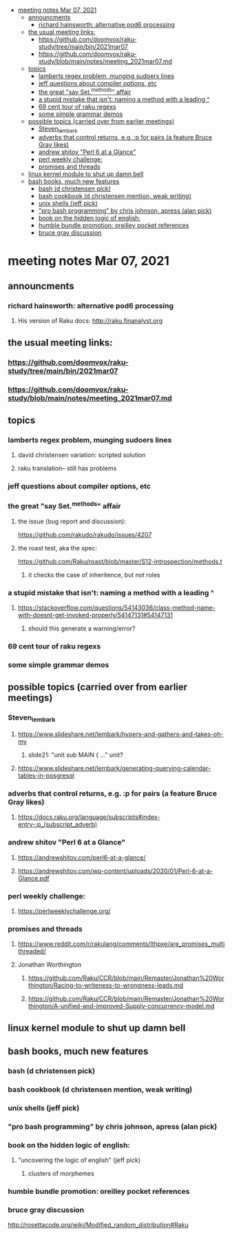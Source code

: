 - [meeting notes Mar 07, 2021](#org300bc0a)
  - [announcments](#org68edbce)
    - [richard hainsworth: alternative pod6 processing](#orgd561720)
  - [the usual meeting links:](#org3d7200d)
    - [<https://github.com/doomvox/raku-study/tree/main/bin/2021mar07>](#org249573b)
    - [<https://github.com/doomvox/raku-study/blob/main/notes/meeting_2021mar07.md>](#orgd813d22)
  - [topics](#orgc3d3c18)
    - [lamberts regex problem, munging sudoers lines](#org08a4d74)
    - [jeff questions about compiler options, etc](#orgd524582)
    - [the great "say Set.<sup>methods</sup>" affair](#org0fd443c)
    - [a stupid mistake that isn't: naming a method with a leading ^](#org137de7f)
    - [69 cent tour of raku regexs](#orgba72d50)
    - [some simple grammar demos](#org96fa8a7)
  - [possible topics (carried over from earlier meetings)](#org9c56021)
    - [Steven<sub>lembark</sub>](#orgf877a61)
    - [adverbs that control returns, e.g. :p for pairs (a feature Bruce Gray likes)](#org3aef7b5)
    - [andrew shitov "Perl 6 at a Glance"](#org6f04bb6)
    - [perl weekly challenge:](#org0b236b1)
    - [promises and threads](#orgb4f3a00)
  - [linux kernel module to shut up damn bell](#org9187fc5)
  - [bash books, much new features](#orga732485)
    - [bash          (d christensen pick)](#org8a3875f)
    - [bash cookbook (d christensen mention, weak writing)](#org8f9ed3f)
    - [unix shells (jeff pick)](#org4eeba47)
    - ["pro bash programming" by chris johnson, apress (alan pick)](#orgd38da3d)
    - [book on the hidden logic of english:](#org743b6f1)
    - [humble bundle promotion: oreilley pocket references](#org4a16bf9)
    - [bruce gray discussion](#org8879d11)


<a id="org300bc0a"></a>

# meeting notes Mar 07, 2021


<a id="org68edbce"></a>

## announcments


<a id="orgd561720"></a>

### richard hainsworth: alternative pod6 processing

1.  His version of Raku docs: <http://raku.finanalyst.org>


<a id="org3d7200d"></a>

## the usual meeting links:


<a id="org249573b"></a>

### <https://github.com/doomvox/raku-study/tree/main/bin/2021mar07>


<a id="orgd813d22"></a>

### <https://github.com/doomvox/raku-study/blob/main/notes/meeting_2021mar07.md>


<a id="orgc3d3c18"></a>

## topics


<a id="org08a4d74"></a>

### lamberts regex problem, munging sudoers lines

1.  david christensen variation: scripted solution

2.  raku translation&#x2013; still has problems


<a id="orgd524582"></a>

### jeff questions about compiler options, etc


<a id="org0fd443c"></a>

### the great "say Set.<sup>methods</sup>" affair

1.  the issue (bug report and discussion):

    <https://github.com/rakudo/rakudo/issues/4207>

2.  the roast test, aka the spec:

    <https://github.com/Raku/roast/blob/master/S12-introspection/methods.t>
    
    1.  it checks the case of inheritence, but not roles


<a id="org137de7f"></a>

### a stupid mistake that isn't: naming a method with a leading ^

1.  <https://stackoverflow.com/questions/54143036/class-method-name-with-doesnt-get-invoked-properly/54147131#54147131>

    1.  should this generate a warning/error?


<a id="orgba72d50"></a>

### 69 cent tour of raku regexs


<a id="org96fa8a7"></a>

### some simple grammar demos


<a id="org9c56021"></a>

## possible topics (carried over from earlier meetings)


<a id="orgf877a61"></a>

### Steven<sub>lembark</sub>

1.  <https://www.slideshare.net/lembark/hypers-and-gathers-and-takes-oh-my>

    1.  slide21:  "unit sub MAIN { &#x2026;"  unit?

2.  <https://www.slideshare.net/lembark/generating-querying-calendar-tables-in-posgresql>


<a id="org3aef7b5"></a>

### adverbs that control returns, e.g. :p for pairs (a feature Bruce Gray likes)

1.  <https://docs.raku.org/language/subscripts#index-entry-:p_(subscript_adverb)>


<a id="org6f04bb6"></a>

### andrew shitov "Perl 6 at a Glance"

1.  <https://andrewshitov.com/perl6-at-a-glance/>

2.  <https://andrewshitov.com/wp-content/uploads/2020/01/Perl-6-at-a-Glance.pdf>


<a id="org0b236b1"></a>

### perl weekly challenge:

1.  <https://perlweeklychallenge.org/>


<a id="orgb4f3a00"></a>

### promises and threads

1.  <https://www.reddit.com/r/rakulang/comments/lthpxe/are_promises_multithreaded/>

2.  Jonathan Worthington

    1.  <https://github.com/Raku/CCR/blob/main/Remaster/Jonathan%20Worthington/Racing-to-writeness-to-wrongness-leads.md>
    
    2.  <https://github.com/Raku/CCR/blob/main/Remaster/Jonathan%20Worthington/A-unified-and-improved-Supply-concurrency-model.md>


<a id="org9187fc5"></a>

## linux kernel module to shut up damn bell


<a id="orga732485"></a>

## bash books, much new features


<a id="org8a3875f"></a>

### bash          (d christensen pick)


<a id="org8f9ed3f"></a>

### bash cookbook (d christensen mention, weak writing)


<a id="org4eeba47"></a>

### unix shells (jeff pick)


<a id="orgd38da3d"></a>

### "pro bash programming" by chris johnson, apress (alan pick)


<a id="org743b6f1"></a>

### book on the hidden logic of english:

1.  "uncovering the logic of english" (jeff pick)

    1.  clusters of morphemes


<a id="org4a16bf9"></a>

### humble bundle promotion: oreilley pocket references


<a id="org8879d11"></a>

### bruce gray discussion

<http://rosettacode.org/wiki/Modified_random_distribution#Raku>
